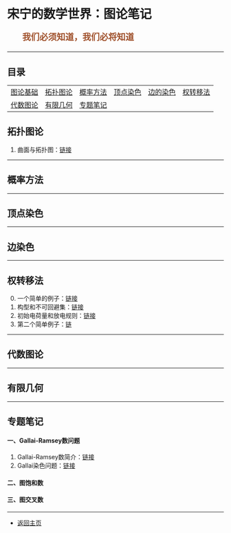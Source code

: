 # 宋宁的数学世界：图论笔记

<p style="color:sienna;font-family:KaiTi;margin-left:35px;font-weight:bold;font-size:20px";>
    我们必须知道，我们必将知道
</p>

---

## 目录

<table border="0">
<tr>
<td><a href="/html/notes/graph-theory/basic/00-basic.html">图论基础</a></td>
<td><a href="#topu">拓扑图论</a></td>
<td><a href="#prop">概率方法</a></td>
<td><a href="#vcolor">顶点染色</a></td>
<td><a href="#ecolor">边的染色</a></td>
<td><a href="#discharge">权转移法</a></td>
</tr>
<tr>
<td><a href="#algebra">代数图论</a></td>
<td><a href="#finite">有限几何</a></td>
<td><a href="#article">专题笔记</a></td>
</tr>
</table>

## <a name="topu"> 拓扑图论 </a>

1. 曲面与拓扑图：<a href="/html/notes/graph-theory/planar/topu.html">链接</a>

---

## <a name="prop"> 概率方法 </a>

---

## <a name="vcolor"> 顶点染色 </a>

---

## <a name="ecolor"> 边染色 </a>

---

## <a name="discharge"> 权转移法 </a>

0. 一个简单的例子：<a href="/html/notes/graph-theory/discharge/00-basic.html">链接</a>
1. 构型和不可回避集：<a href="/html/notes/graph-theory/discharge/01-config.html">链接</a>
2. 初始电荷量和放电规则：<a href="/html/notes/graph-theory/discharge/02-init.html">链接</a>
3. 第二个简单例子：<a href="/html/notes/graph-theory/discharge/03-sec.html">链

---

## <a name="algebra"> 代数图论 </a>

---

## <a name="finite"> 有限几何 </a>


---

## <a name="article"> 专题笔记 </a>

#### 一、Gallai-Ramsey数问题

1. Gallai-Ramsey数简介：<a href="/html/notes/graph-theory/ramsey/01-intro.html">链接</a>
2. Gallai染色问题：<a href="/html/notes/graph-theory/ramsey/02-gallai-coloring.html">链接</a>

#### 二、图饱和数


#### 三、图交叉数



---

+ <a href="/index.html"> 返回主页 </a>
